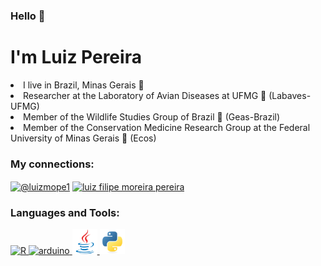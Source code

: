 <h3 align="left">Hello 👋</h3>
<h1 align="left">I'm Luiz Pereira</h1>
<ur>
  <li>
    I live in Brazil, Minas Gerais 🔺
  </li>

  <li>
    Researcher at the Laboratory of Avian Diseases at UFMG 🦜 (Labaves-UFMG)
  </li>
  
  <li>
    Member of the Wildlife Studies Group of Brazil 🐆 (Geas-Brazil)
  </li>

  
  <li>
    Member of the Conservation Medicine Research Group at the Federal University of Minas Gerais 🌳 (Ecos)  
  </li>
  
</ur>
<h3 align="left">My connections:</h3>
<p align="left">
<a href="https://twitter.com/@luizmope1" target="blank"><img align="center" src="https://raw.githubusercontent.com/rahuldkjain/github-profile-readme-generator/master/src/images/icons/Social/twitter.svg" alt="@luizmope1" height="30" width="40" /></a>
<a href="https://www.linkedin.com/in/luiz-filipe-moreira-pereira/" target="blank"><img align="center" src="https://raw.githubusercontent.com/rahuldkjain/github-profile-readme-generator/master/src/images/icons/Social/linked-in-alt.svg" alt="luiz filipe moreira pereira" height="30" width="40" /></a>
</p>

<h3 align="left">Languages and Tools:</h3>
<p align="left"> <a href="https://www.r-project.org/" target="_blank" rel="noreferrer"> <img src="https://cdn.worldvectorlogo.com/logos/r-lang.svg" alt="R" width="40" height="40"/> </a> <a href="https://www.arduino.cc/" target="_blank" rel="noreferrer"> <img src="https://cdn.worldvectorlogo.com/logos/arduino-1.svg" alt="arduino" width="40" height="40"/> </a> <a href="https://www.java.com" target="_blank" rel="noreferrer"> <img src="https://raw.githubusercontent.com/devicons/devicon/master/icons/java/java-original.svg" alt="java" width="40" height="40"/> </a> <a href="https://www.python.org" target="_blank" rel="noreferrer"> <img src="https://raw.githubusercontent.com/devicons/devicon/master/icons/python/python-original.svg" alt="python" width="40" height="40"/> </a> </p>


